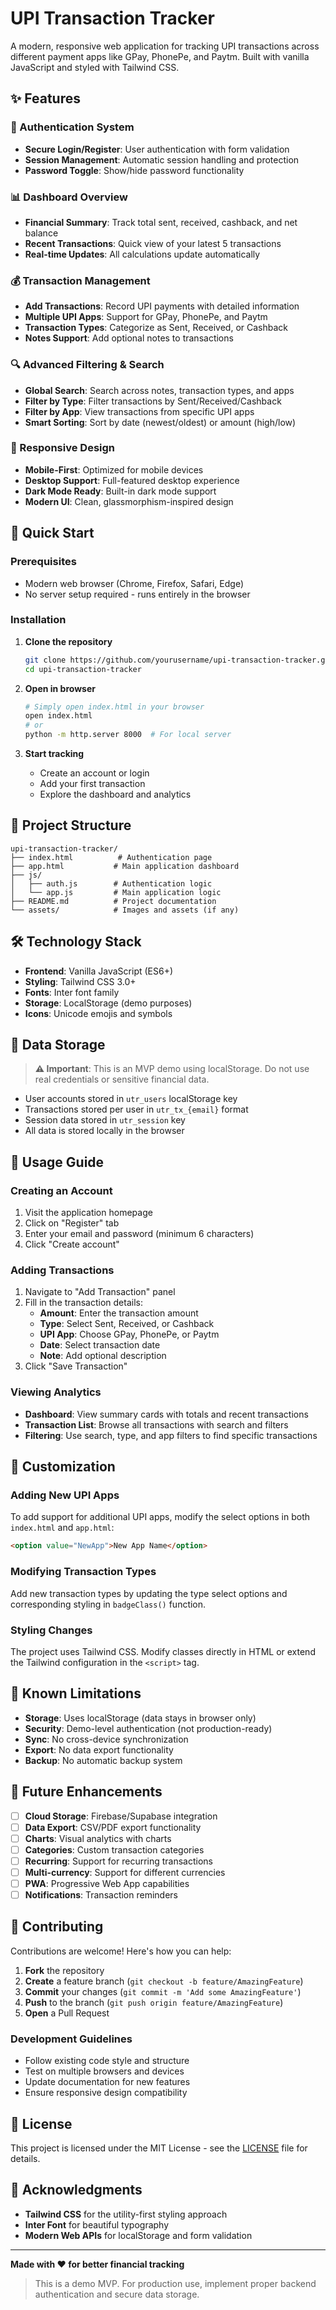 # UPI Transaction Tracker

A modern, responsive web application for tracking UPI transactions across different payment apps like GPay, PhonePe, and Paytm. Built with vanilla JavaScript and styled with Tailwind CSS.



## ✨ Features

### 🔐 Authentication System
- **Secure Login/Register**: User authentication with form validation
- **Session Management**: Automatic session handling and protection
- **Password Toggle**: Show/hide password functionality

### 📊 Dashboard Overview
- **Financial Summary**: Track total sent, received, cashback, and net balance
- **Recent Transactions**: Quick view of your latest 5 transactions
- **Real-time Updates**: All calculations update automatically

### 💰 Transaction Management
- **Add Transactions**: Record UPI payments with detailed information
- **Multiple UPI Apps**: Support for GPay, PhonePe, and Paytm
- **Transaction Types**: Categorize as Sent, Received, or Cashback
- **Notes Support**: Add optional notes to transactions

### 🔍 Advanced Filtering & Search
- **Global Search**: Search across notes, transaction types, and apps
- **Filter by Type**: Filter transactions by Sent/Received/Cashback
- **Filter by App**: View transactions from specific UPI apps
- **Smart Sorting**: Sort by date (newest/oldest) or amount (high/low)

### 📱 Responsive Design
- **Mobile-First**: Optimized for mobile devices
- **Desktop Support**: Full-featured desktop experience
- **Dark Mode Ready**: Built-in dark mode support
- **Modern UI**: Clean, glassmorphism-inspired design

## 🚀 Quick Start

### Prerequisites
- Modern web browser (Chrome, Firefox, Safari, Edge)
- No server setup required - runs entirely in the browser

### Installation

1. **Clone the repository**
   ```bash
   git clone https://github.com/yourusername/upi-transaction-tracker.git
   cd upi-transaction-tracker
   ```

2. **Open in browser**
   ```bash
   # Simply open index.html in your browser
   open index.html
   # or
   python -m http.server 8000  # For local server
   ```

3. **Start tracking**
   - Create an account or login
   - Add your first transaction
   - Explore the dashboard and analytics

## 📁 Project Structure

```
upi-transaction-tracker/
├── index.html          # Authentication page
├── app.html           # Main application dashboard
├── js/
│   ├── auth.js        # Authentication logic
│   └── app.js         # Main application logic
├── README.md          # Project documentation
└── assets/            # Images and assets (if any)
```

## 🛠️ Technology Stack

- **Frontend**: Vanilla JavaScript (ES6+)
- **Styling**: Tailwind CSS 3.0+
- **Fonts**: Inter font family
- **Storage**: LocalStorage (demo purposes)
- **Icons**: Unicode emojis and symbols

## 💾 Data Storage

> **⚠️ Important**: This is an MVP demo using localStorage. Do not use real credentials or sensitive financial data.

- User accounts stored in `utr_users` localStorage key
- Transactions stored per user in `utr_tx_{email}` format
- Session data stored in `utr_session` key
- All data is stored locally in the browser

## 🎯 Usage Guide

### Creating an Account
1. Visit the application homepage
2. Click on "Register" tab
3. Enter your email and password (minimum 6 characters)
4. Click "Create account"

### Adding Transactions
1. Navigate to "Add Transaction" panel
2. Fill in the transaction details:
   - **Amount**: Enter the transaction amount
   - **Type**: Select Sent, Received, or Cashback
   - **UPI App**: Choose GPay, PhonePe, or Paytm
   - **Date**: Select transaction date
   - **Note**: Add optional description
3. Click "Save Transaction"

### Viewing Analytics
- **Dashboard**: View summary cards with totals and recent transactions
- **Transaction List**: Browse all transactions with search and filters
- **Filtering**: Use search, type, and app filters to find specific transactions

## 🔧 Customization

### Adding New UPI Apps
To add support for additional UPI apps, modify the select options in both `index.html` and `app.html`:

```html
<option value="NewApp">New App Name</option>
```

### Modifying Transaction Types
Add new transaction types by updating the type select options and corresponding styling in `badgeClass()` function.

### Styling Changes
The project uses Tailwind CSS. Modify classes directly in HTML or extend the Tailwind configuration in the `<script>` tag.

## 🐛 Known Limitations

- **Storage**: Uses localStorage (data stays in browser only)
- **Security**: Demo-level authentication (not production-ready)
- **Sync**: No cross-device synchronization
- **Export**: No data export functionality
- **Backup**: No automatic backup system

## 🔮 Future Enhancements

- [ ] **Cloud Storage**: Firebase/Supabase integration
- [ ] **Data Export**: CSV/PDF export functionality
- [ ] **Charts**: Visual analytics with charts
- [ ] **Categories**: Custom transaction categories
- [ ] **Recurring**: Support for recurring transactions
- [ ] **Multi-currency**: Support for different currencies
- [ ] **PWA**: Progressive Web App capabilities
- [ ] **Notifications**: Transaction reminders

## 🤝 Contributing

Contributions are welcome! Here's how you can help:

1. **Fork** the repository
2. **Create** a feature branch (`git checkout -b feature/AmazingFeature`)
3. **Commit** your changes (`git commit -m 'Add some AmazingFeature'`)
4. **Push** to the branch (`git push origin feature/AmazingFeature`)
5. **Open** a Pull Request

### Development Guidelines
- Follow existing code style and structure
- Test on multiple browsers and devices
- Update documentation for new features
- Ensure responsive design compatibility

## 📄 License

This project is licensed under the MIT License - see the [LICENSE](LICENSE) file for details.

## 🙏 Acknowledgments

- **Tailwind CSS** for the utility-first styling approach
- **Inter Font** for beautiful typography
- **Modern Web APIs** for localStorage and form validation


---

**Made with ❤️ for better financial tracking**

> This is a demo MVP. For production use, implement proper backend authentication and secure data storage.
